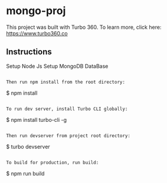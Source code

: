 # mongo-proj

This project was built with Turbo 360. To learn more, click here: https://www.turbo360.co

## Instructions
Setup Node Js 
Setup MongoDB DataBase

```

Then run npm install from the root directory:

```
$ npm install
```

To run dev server, install Turbo CLI globally:

```
$ npm install turbo-cli -g
```

Then run devserver from project root directory:

```
$ turbo devserver
```

To build for production, run build:

```
$ npm run build
```

